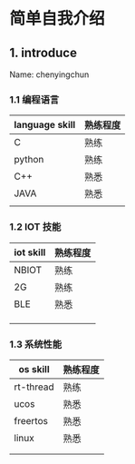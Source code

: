 # 简单自我介绍

## 1. introduce

Name: chenyingchun

### 1.1  编程语言

| language skill | 熟练程度 |
| -------------- | -------- |
|     C      |    熟练  |
|      python     |    熟练  |
|   C++   | 熟悉    |
|       JAVA         |     熟悉     |
|  |   |


### 1.2 IOT 技能

| iot skill | 熟练程度 |
| --------- | -------- |
| NBIOT |   熟练   |
|   2G     |  熟练    |
|  BLE    |    熟悉  |
|     |      |
|       |      |
|        |      |



### 1.3 系统性能

| os skill  | 熟练程度 |
| --------- | -------- |
| rt-thread |   熟练   |
| ucos  |   熟悉   |
|  freertos |   熟悉   |
|   linux |    熟悉  |
|           |          |
|           |          |





